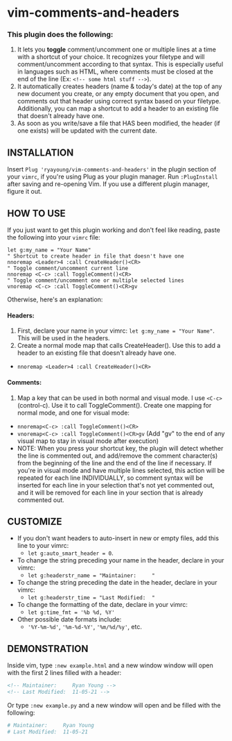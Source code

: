 # vim-comments-and-headers

### This plugin does the following:
1. It lets you **toggle** comment/uncomment one or multiple lines at a time with a shortcut of your choice. It recognizes your filetype and will comment/uncomment according to that syntax. This is especially useful in languages such as HTML, where comments must be closed at the end of the line (Ex: ```<!-- some html stuff -->```).
2. It automatically creates headers (name & today's date) at the top of any new document you create, or any empty document that you open, and comments out that header using correct syntax based on your filetype. Additionally, you can map a shortcut to add a header to an existing file that doesn't already have one.
3. As soon as you write/save a file that HAS been modified, the header (if one exists) will be updated with the current date.

## INSTALLATION
Insert ```Plug 'ryayoung/vim-comments-and-headers'``` in the plugin section of your ```vimrc```, if you're using Plug as your plugin manager. Run ```:PlugInstall``` after saving and re-opening Vim. If you use a different plugin manager, figure it out.
## HOW TO USE
If you just want to get this plugin working and don't feel like reading, paste the following into your ```vimrc``` file:
```vim
let g:my_name = "Your Name"
" Shortcut to create header in file that doesn't have one
nnoremap <Leader>4 :call CreateHeader()<CR>
" Toggle comment/uncomment current line
nnoremap <C-c> :call ToggleComment()<CR>
" Toggle comment/uncomment one or multiple selected lines
vnoremap <C-c> :call ToggleComment()<CR>gv
```
Otherwise, here's an explanation:
#### Headers:
1. First, declare your name in your vimrc: ```let g:my_name = "Your Name"```. This will be used in the headers.
2. Create a normal mode map that calls CreateHeader(). Use this to add a header to an existing file that doesn't already have one.
- ```nnoremap <Leader>4 :call CreateHeader()<CR>```
#### Comments:
1. Map a key that can be used in both normal and visual mode. I use ```<C-c>``` (control-c). Use it to call ToggleComment(). Create one mapping for normal mode, and one for visual mode:
- ```nnoremap<C-c> :call ToggleComment()<CR>```
- ```vnoremap<C-c> :call ToggleComment()<CR>gv``` (Add "gv" to the end of any visual map to stay in visual mode after execution)
- NOTE: When you press your shortcut key, the plugin will detect whether the line is commented out, and add/remove the comment character(s) from the beginning of the line and the end of the line if necessary. If you're in visual mode and have multiple lines selected, this action will be repeated for each line INDIVIDUALLY, so comment syntax will be inserted for each line in your selection that's not yet commented out, and it will be removed for each line in your section that is already commented out.
## CUSTOMIZE
- If you don't want headers to auto-insert in new or empty files, add this line to your vimrc: 
    - ```let g:auto_smart_header = 0```.
- To change the string preceding your name in the header, declare in your vimrc: 
    - ```let g:headerstr_name = "Maintainer:     "```
- To change the string preceding the date in the header, declare in your vimrc:
    - ```let g:headerstr_time = "Last Modified:  "```
- To change the formatting of the date, declare in your vimrc:
    - ```let g:time_fmt = '%b %d, %Y'```
- Other possible date formats include:
    - ```'%Y-%m-%d'```, ```'%m-%d-%Y'```, ```'%m/%d/%y'```, etc.

## DEMONSTRATION
Inside vim, type ```:new example.html``` and a new window window will open with the first 2 lines filled with a header:
```html
<!-- Maintainer:     Ryan Young -->
<!-- Last Modified:  11-05-21 -->
```
Or type ```:new example.py``` and a new window will open and be filled with the following:
```python
# Maintainer:     Ryan Young
# Last Modified:  11-05-21
```




